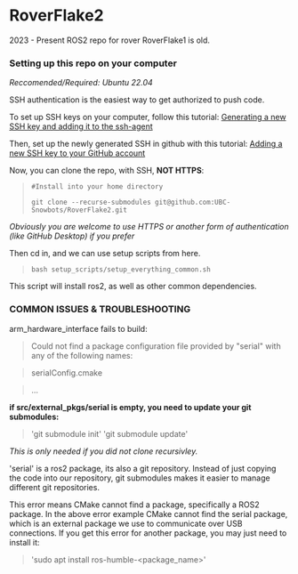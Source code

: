 # RoverFlake2
2023 - Present ROS2 repo for rover
RoverFlake1 is old.

### Setting up this repo on your computer
_Reccomended/Required: Ubuntu 22.04_

SSH authentication is the easiest way to get authorized to push code.

To set up SSH keys on your computer, follow this tutorial: 
[Generating a new SSH key and adding it to the ssh-agent](https://docs.github.com/en/authentication/connecting-to-github-with-ssh/generating-a-new-ssh-key-and-adding-it-to-the-ssh-agent) 

Then, set up the newly generated SSH in github with this tutorial: [Adding a new SSH key to your GitHub account](https://docs.github.com/en/authentication/connecting-to-github-with-ssh/adding-a-new-ssh-key-to-your-github-account)

Now, you can clone the repo, with SSH, **NOT HTTPS**:
> `#Install into your home directory`
> 
> `git clone --recurse-submodules git@github.com:UBC-Snowbots/RoverFlake2.git`

_Obviously you are welcome to use HTTPS or another form of authentication (like GitHub Desktop) if you prefer_

Then cd in, and we can use setup scripts from here. 

> `bash setup_scripts/setup_everything_common.sh`

This script will install ros2, as well as other common dependencies. 


### COMMON ISSUES & TROUBLESHOOTING
arm_hardware_interface fails to build:
 
> Could not find a package configuration file provided by "serial" with any of the following names:

> serialConfig.cmake

> ...

**if src/external_pkgs/serial is empty, you need to update your git submodules:**

> 'git submodule init'
> 'git submodule update'

_This is only needed if you did not clone recursivley._

'serial' is a ros2 package, its also a git repository. Instead of just copying the code into our repository, git submodules makes it easier to manage different git repositories.

This error means CMake cannot find a package, specifically a ROS2 package. In the above error example CMake cannot find the serial package, which is an external package we use to communicate over USB connections.
If you get this error for another package, you may just need to install it:

> 'sudo apt install ros-humble-<package_name>'
 
